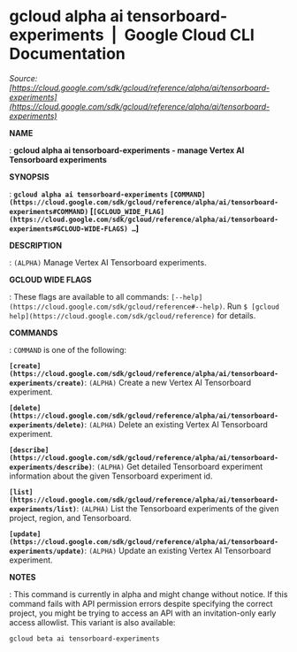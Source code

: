 # gcloud alpha ai tensorboard-experiments  |  Google Cloud CLI Documentation

*Source: [https://cloud.google.com/sdk/gcloud/reference/alpha/ai/tensorboard-experiments](https://cloud.google.com/sdk/gcloud/reference/alpha/ai/tensorboard-experiments)*

**NAME**

: **gcloud alpha ai tensorboard-experiments - manage Vertex AI Tensorboard experiments**

**SYNOPSIS**

: **`gcloud alpha ai tensorboard-experiments` `[COMMAND](https://cloud.google.com/sdk/gcloud/reference/alpha/ai/tensorboard-experiments#COMMAND)` [`[GCLOUD_WIDE_FLAG](https://cloud.google.com/sdk/gcloud/reference/alpha/ai/tensorboard-experiments#GCLOUD-WIDE-FLAGS) …`]**

**DESCRIPTION**

: `(ALPHA)` Manage Vertex AI Tensorboard experiments.

**GCLOUD WIDE FLAGS**

: These flags are available to all commands: `[--help](https://cloud.google.com/sdk/gcloud/reference#--help)`.
Run `$ [gcloud help](https://cloud.google.com/sdk/gcloud/reference)` for details.

**COMMANDS**

: ``COMMAND`` is one of the following:

**`[create](https://cloud.google.com/sdk/gcloud/reference/alpha/ai/tensorboard-experiments/create)`**:
`(ALPHA)` Create a new Vertex AI Tensorboard experiment.

**`[delete](https://cloud.google.com/sdk/gcloud/reference/alpha/ai/tensorboard-experiments/delete)`**:
`(ALPHA)` Delete an existing Vertex AI Tensorboard experiment.

**`[describe](https://cloud.google.com/sdk/gcloud/reference/alpha/ai/tensorboard-experiments/describe)`**:
`(ALPHA)` Get detailed Tensorboard experiment information about the
given Tensorboard experiment id.

**`[list](https://cloud.google.com/sdk/gcloud/reference/alpha/ai/tensorboard-experiments/list)`**:
`(ALPHA)` List the Tensorboard experiments of the given project,
region, and Tensorboard.

**`[update](https://cloud.google.com/sdk/gcloud/reference/alpha/ai/tensorboard-experiments/update)`**:
`(ALPHA)` Update an existing Vertex AI Tensorboard experiment.

**NOTES**

: This command is currently in alpha and might change without notice. If this
command fails with API permission errors despite specifying the correct project,
you might be trying to access an API with an invitation-only early access
allowlist. This variant is also available:

```
gcloud beta ai tensorboard-experiments
```